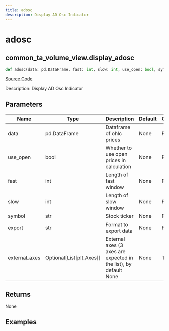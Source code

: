 ```yaml
---
title: adosc
description: Display AD Osc Indicator
---
```

# adosc

## common_ta_volume_view.display_adosc

```python
def adosc(data: pd.DataFrame, fast: int, slow: int, use_open: bool, symbol: str, export: str, external_axes: Union[List[matplotlib.axes._axes.Axes], NoneType]) -> None:
```
[Source Code](https://github.com/OpenBB-finance/OpenBBTerminal/tree/main/openbb_terminal/common/technical_analysis/volume_view.py#L140)

Description: Display AD Osc Indicator

## Parameters

| Name | Type | Description | Default | Optional |
| ---- | ---- | ----------- | ------- | -------- |
| data | pd.DataFrame | Dataframe of ohlc prices | None | False |
| use_open | bool | Whether to use open prices in calculation | None | False |
| fast | int | Length of fast window | None | False |
| slow | int | Length of slow window | None | False |
| symbol | str | Stock ticker | None | False |
| export | str | Format to export data | None | False |
| external_axes | Optional[List[plt.Axes]] | External axes (3 axes are expected in the list), by default None | None | True |

## Returns

None

## Examples

